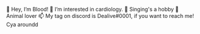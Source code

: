 👋 Hey, I’m Blood!
👀 I’m interested in cardiology.
🌱 Singing's a hobby
💞️ Animal lover
📫 My tag on discord is Dealive#0001, if you want to reach me!
Cya aroundd
